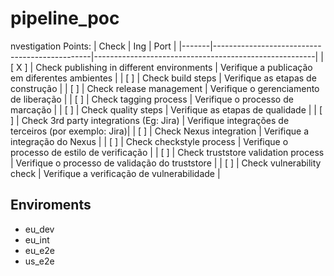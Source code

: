 # pipeline_poc


nvestigation Points:
| Check | Ing                                           | Port                                                  |
|-------|-----------------------------------------------|-------------------------------------------------------|
| [ X ] | Check publishing in different environments    | Verifique a publicação em diferentes ambientes        |
| [   ] | Check build steps                             | Verifique as etapas de construção                     |
| [   ] | Check release management                      | Verifique o gerenciamento de liberação                |
| [   ] | Check tagging process                         | Verifique o processo de marcação                      |
| [   ] | Check quality steps                           | Verifique as etapas de qualidade                      |
| [   ] | Check 3rd party integrations (Eg: Jira)       | Verifique integrações de terceiros (por exemplo: Jira)|
| [   ] | Check Nexus integration                       | Verifique a integração do Nexus                       |
| [   ] | Check checkstyle process                      | Verifique o processo de estilo de verificação         |
| [   ] | Check truststore validation process           | Verifique o processo de validação do truststore       |
| [   ] | Check vulnerability check                     | Verifique a verificação de vulnerabilidade            |
      
      
## Enviroments
* eu_dev
* eu_int
* eu_e2e
* us_e2e


